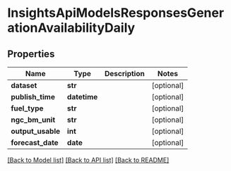 # InsightsApiModelsResponsesGenerationAvailabilityDaily

## Properties
Name | Type | Description | Notes
------------ | ------------- | ------------- | -------------
**dataset** | **str** |  | [optional] 
**publish_time** | **datetime** |  | [optional] 
**fuel_type** | **str** |  | [optional] 
**ngc_bm_unit** | **str** |  | [optional] 
**output_usable** | **int** |  | [optional] 
**forecast_date** | **date** |  | [optional] 

[[Back to Model list]](../README.md#documentation-for-models) [[Back to API list]](../README.md#documentation-for-api-endpoints) [[Back to README]](../README.md)

